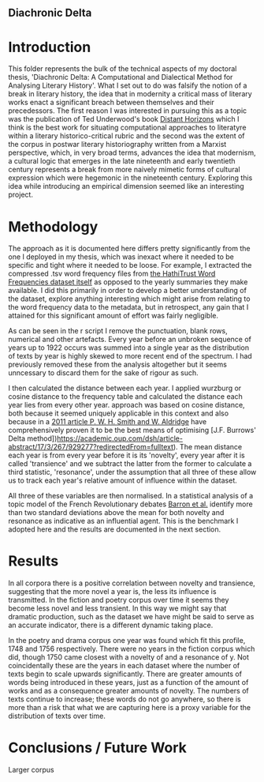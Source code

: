 ## Diachronic Delta

# Introduction

This folder represents the bulk of the technical aspects of my doctoral thesis, 'Diachronic Delta: A Computational and Dialectical Method for Analysing Literary History'. What I set out to do was falsify the notion of a break in literary history, the idea that in modernity a critical mass of literary works enact a significant breach between themselves and their precedessors. The first reason I was interested in pursuing this as a topic was the publication of Ted Underwood's book [Distant Horizons](https://press.uchicago.edu/ucp/books/book/chicago/D/bo35853783.html) which I think is the best work for situating computational approaches to literatyre within a literary historico-critical rubric and the second was the extent of the corpus in postwar literary historiography written from a Marxist perspective, which, in very broad terms, advances the idea that modernism, a cultural logic that emerges in the late nineteenth and early twentieth century represents a break from more naively mimetic forms of cultural expression which were hegemonic in the nineteenth century. Exploring this idea while introducing an empirical dimension seemed like an interesting project. 

# Methodology

The approach as it is documented here differs pretty significantly from the one I deployed in my thesis, which was inexact where it needed to be specific and tight where it needed to be loose. For example, I extracted the compressed .tsv word frequency files from [the HathiTrust Word Frequencies dataset itself](https://wiki.htrc.illinois.edu/display/COM/Word+Frequencies+in+English-Language+Literature%2C+1700-1922) as opposed to the yearly summaries they make available. I did this primarily in order to develop a better understanding of the dataset, explore anything interesting which might arise from relating to the word frequency data to the metadata, but in retrospect, any gain that I attained for this significant amount of effort was fairly negligible.

As can be seen in the r script I remove the punctuation, blank rows, numerical and other artefacts. Every year before an unbroken sequence of years up to 1922 occurs was summed into a single year as the distribution of texts by year is highly skewed to more recent end of the spectrum. I had previously removed these from the analysis altogether but it seems unncessary to discard them for the sake of rigour as such.

I then calculated the distance between each year. I applied wurzburg or cosine distance to the frequency table and calculated the distance each year lies from every other year.  approach was based on cosine distance, both because it seemed uniquely applicable in this context and also because in a [2011 article P. W. H. Smith and W. Aldridge](https://www.tandfonline.com/doi/abs/10.1080/09296174.2011.533591) have comprehensively proven it to be the best means of optimising [J.F. Burrows' Delta method])https://academic.oup.com/dsh/article-abstract/17/3/267/929277?redirectedFrom=fulltext). The mean distance each year is from every year before it is its 'novelty', every year after it is called 'transience' and we subtract the latter from the former to calculate a third statistic, 'resonance', under the assumption that all three of these allow us to track each year's relative amount of influence within the dataset.

All three of these variables are then normalised. In a statistical analysis of a topic model of the French Revolutionary debates [Barron et al.](https://www.pnas.org/doi/10.1073/pnas.1717729115) identify more than two standard deviations above the mean for both novelty and resonance as indicative as an influential agent. This is the benchmark I adopted here and the results are documented in the next section.

# Results

In all corpora there is a positive correlation between novelty and transience, suggesting that the more novel a year is, the less its influence is transmitted. In the fiction and poetry corpus over time it seems they become less novel and less transient. In this way we might say that dramatic production, such as the dataset we have might be said to serve as an accurate indicator, there is a different dynamic taking place.

In the poetry and drama corpus one year was found which fit this profile, 1748 and 1756 respectively. There were no years in the fiction corpus which did, though 1750 came closest with a novelty of and a resonance of y. Not coincidentally these are the years in each dataset where the number of texts begin to scale upwards significantly. There are greater amounts of words being introduced in these years, just as a function of the amount of works and as a consequence greater amounts of novelty. The numbers of texts continue to increase; these words do not go anywhere, so there is more than a risk that what we are capturing here is a proxy variable for the distribution of texts over time.

# Conclusions / Future Work

Larger corpus


















